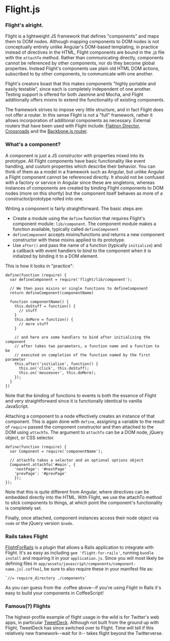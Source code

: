 # Flight.js

### Flight's alright.
Flight is a lightweight JS framework that defines "components" and maps them to
DOM nodes. Although mapping components to DOM nodes is not conceptually entirely
unlike Angular's DOM-based templating, in practice instead of directives in the
HTML, Flight components are bound in the .js file with the `attachTo` method.
Rather than communicating directly, components cannot be referenced by other
components, nor do they become global properties. Instead Flight's components
use plain old HTML DOM actions, subscribed to by other components, to
communicate with one another.

Flight's creators boast that this makes components "highly portable and easily
testable", since each is completely independent of one another. Testing support
is offered for both Jasmine and Mocha, and Flight additionally offers mixins
to extend the functionality of existing components.

The framework strives to impose very little structure, and in fact Flight does
not offer a router. In this sense Flight is not a "full" framework, rather it
allows incorporation of additional components as necessary. External routers
that have been used with Flight include: [Flatiron
Director](https://github.com/flatiron/director),
[Crossroads](http://millermedeiros.github.io/crossroads.js/) and the
[Backbone.js router](http://backbonejs.org/).

### What's a component?
A component is just a JS constructor with properties mixed into its prototype.
All Flight components have basic functionality like event handling, and custom
properties which describe their behavior. You can think of them as a model in a
framework such as Angular, but unlike Angular a Flight component cannot be
referenced directly. It should not be confused with a factory or service in
Angular since these are singletons, whereas instances of components are created
by binding Flight components to DOM nodes (more on this shortly) but the
component itself behaves as more of a constructor/prototype rolled into one.

Writing a component is fairly straightforward. The basic steps are:

-  Create a module using the `define` function that requires Flight's component
module: `lib/component`. The component module makes a function available,
typically called `defineComponent`
-  `defineComponent` accepts mixins/functions
and returns a new component constructor with these mixins applied to its
prototype.
-  Use `after()` and pass the name of a function (typically `initialize`) and a
callback with event handlers to bind to the component when it is initialzed by
binding it to a DOM element.

This is how it looks in "practice":

    define(function (require) {
      var defineComponent = require('flight/lib/component');

      // We then pass mixins or single functions to defineComponent
      return defineComponent(componentName)

      function componentName() {
        this.doStuff = function() {
          // stuff
        }
        this.doMore = function() {
          // more stuff
        }

        // and here are some handlers to bind after initializing the component
        // after takes two parameters, a function name and a function to be
        // executed on completion of the function named by the first parameter
        this.after('initialize', function() {
          this.on('click', this.doStuff);
          this.on('mouseover', this.doMore);
        });
      }
    })

Note that the binding of functions to events is both the essence of Flight and
very straightforward since it is functionally identical to vanilla JavaScript.

Attaching a component to a node effectively creates an instance of that
component. This is again done with `define`, assigning a variable to the result
of `require` passed the component constructor and then attached to the DOM using
`attachTo`. The argument to `attachTo` can be a DOM node, jQuery object, or CSS
selector.

    define(function (require) {
      var Component = require('componentName');

      // attachTo takes a selector and an optional options object
      Component.attachTo('#main', {
        'nextPage': '#nextPage'
        'prevPage': '#prevPage'
        });
    });

Note that this is quite different from Angular, where directives can be embedded
directly into the HTML. With Flight, we use the attachTo method to sitck
components to things, at which point the component's functionality is completely
set.

Finally, once attached, component instances access their node object via `node`
or the jQuery version `$node`.

### Rails takes Flight
[FlightForRails](https://github.com/rezwyi/flight-for-rails) is a plugin that
allows a Rails application to integrate with Flight. It's as easy as including
`gem 'flight-for-rails'`, running `bundle install` and requiring it in your
`application.js`. Since you will most likely be defining files in
`app/assets/javascript/components/component-name.js[.coffee]`, be sure to also
require these in your manifest file as:

    `//= require_directory ./components`

As you can guess from the .coffee above--if you're using Flight in Rails it's
easy to build your components in CoffeeScript!

### Famous(?) Flights
The highest-profile example of flight usage in the wild is for Twitter's web
apps, in particular [TweetDeck](https://about.twitter.com/products/tweetdeck).
Although not built from the ground up with Flight, TweetDeck has since switched
over to Flight. Time will tell if this relatively new framework--wait for it--
takes flight beyond the Twitterverse.
